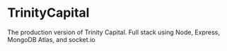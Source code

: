# TrinityCapital
The production version of Trinity Capital. Full stack using Node, Express, MongoDB Atlas, and socket.io
